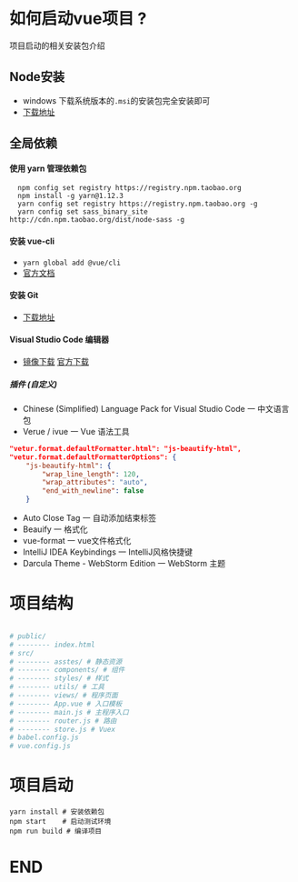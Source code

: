 # 如何启动vue项目 ?
项目启动的相关安装包介绍

## Node安装
* windows 下载系统版本的`.msi`的安装包完全安装即可
* [下载地址](https://nodejs.org/dist/v8.12.0/)

## 全局依赖
#### 使用 yarn 管理依赖包
```
  npm config set registry https://registry.npm.taobao.org  
  npm install -g yarn@1.12.3
  yarn config set registry https://registry.npm.taobao.org -g
  yarn config set sass_binary_site http://cdn.npm.taobao.org/dist/node-sass -g
```

#### 安装 vue-cli
*   `yarn global add @vue/cli`
*  [官方文档](https://cli.vuejs.org/zh/guide/installation.html)

#### 安装 Git
* [下载地址](https://pc.qq.com/detail/13/detail_22693.html)

####  Visual Studio Code 编辑器
* [镜像下载](https://pc.qq.com/detail/16/detail_22856.html) [官方下载](https://code.visualstudio.com/)
##### 插件 (自定义)
* Chinese (Simplified) Language Pack for Visual Studio Code 一 中文语言包
* Verue / ivue 一 Vue 语法工具
```json
"vetur.format.defaultFormatter.html": "js-beautify-html",
"vetur.format.defaultFormatterOptions": {
    "js-beautify-html": {
        "wrap_line_length": 120,
        "wrap_attributes": "auto",
        "end_with_newline": false
    }
```
* Auto Close Tag 一 自动添加结束标签
* Beauify 一 格式化
* vue-format 一 vue文件格式化
* IntelliJ IDEA Keybindings 一 IntelliJ风格快捷键
* Darcula Theme - WebStorm Edition 一 WebStorm 主题


# 项目结构
 ```bash

# public/
# -------- index.html
# src/
# -------- asstes/ # 静态资源
# -------- components/ # 组件
# -------- styles/ # 样式
# -------- utils/ # 工具
# -------- views/ # 程序页面
# -------- App.vue # 入口模板
# -------- main.js # 主程序入口
# -------- router.js # 路由
# -------- store.js # Vuex
# babel.config.js
# vue.config.js

```

# 项目启动
```
yarn install # 安装依赖包
npm start    # 启动测试环境
npm run build # 编译项目 
```

# END
